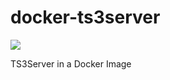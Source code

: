 # docker-ts3server

[![](https://images.microbadger.com/badges/image/galexrt/ts3server.svg)](https://microbadger.com/images/galexrt/ts3server "Get your own image badge on microbadger.com")

TS3Server in a Docker Image
